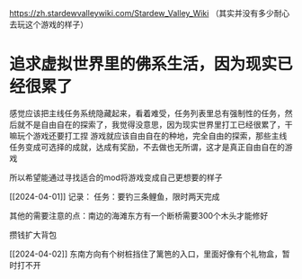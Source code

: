 https://zh.stardewvalleywiki.com/Stardew_Valley_Wiki
（其实并没有多少耐心去玩这个游戏的样子）
# 追求虚拟世界里的佛系生活，因为现实已经很累了

感觉应该把主线任务系统隐藏起来，看着难受，任务列表里总有强制性的任务，然后就不是自由自在的探索了，我觉得没意思，因为现实世界里打工已经很累了，干嘛玩个游戏还要打工捏
游戏就应该自由自在的种地，完全自由的探索，那些主线任务变成可选择的成就，达成有奖励，不去做也无所谓，这才是真正自由自在的游戏

所以希望能通过寻找适合的mod将游戏变成自己更想要的样子


[[2024-04-01]]
记录：
任务：要钓三条鲤鱼，限时两天完成

其他的需要注意的点：南边的海滩东方有一个断桥需要300个木头才能修好

攒钱扩大背包

[[2024-04-02]]
东南方向有个树桩挡住了篱笆的入口，里面好像有个礼物盒，暂时打不开